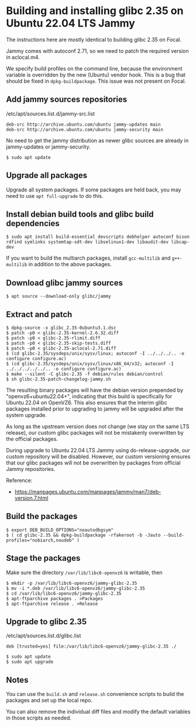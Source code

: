 # Building and installing glibc 2.35 on Ubuntu 22.04 LTS Jammy

The instructions here are mostly identical to building glibc 2.35 on Focal.

Jammy comes with autoconf 2.71, so we need to patch the required version in aclocal.m4.

We specify build profiles on the command line, because the environment variable is
overridden by the new (Ubuntu) vendor hook. This is a bug that should be fixed in
`dpkg-buildpackage`. This issue was not present on Focal.

## Add jammy sources repositories

/etc/apt/sources.list.d/jammy-src.list
```
deb-src http://archive.ubuntu.com/ubuntu jammy-updates main
deb-src http://archive.ubuntu.com/ubuntu jammy-security main
```

No need to get the jammy distribution as newer glibc sources are already in jammy-updates
or jammy-security.

```console
$ sudo apt update
```

## Upgrade all packages

Upgrade all system packages. If some packages are held back, you may need to use
`apt full-upgrade` to do this.

## Install debian build tools and glibc build dependencies

```console
$ sudo apt install build-essential devscripts debhelper autoconf bison rdfind symlinks systemtap-sdt-dev libselinux1-dev libaudit-dev libcap-dev
```

If you want to build the multiarch packages, install `gcc-multilib` and `g++-multilib`
in addition to the above packages.

## Download glibc jammy sources

```console
$ apt source --download-only glibc/jammy
```

## Extract and patch

```
$ dpkg-source -x glibc_2.35-0ubuntu3.1.dsc
$ patch -p0 < glibc-2.35-kernel-2.6.32.diff
$ patch -p0 < glibc-2.35-rlimit.diff
$ patch -p0 < glibc-2.35-skip-tests.diff
$ patch -p0 < glibc-2.35-aclocal-2.71.diff
$ (cd glibc-2.35/sysdeps/unix/sysv/linux; autoconf -I ../../../.. -o configure configure.ac)
$ (cd glibc-2.35/sysdeps/unix/sysv/linux/x86_64/x32; autoconf -I ../../../../../.. -o configure configure.ac)
$ make --silent -C glibc-2.35 -f debian/rules debian/control
$ sh glibc-2.35-patch-changelog-jammy.sh
```

The resulting binary packages will have the debian version prepended by "openvz6+ubuntu22.04+",
indicating that this build is specifically for Ubuntu 22.04 on OpenVZ6. This also ensures
that the interim glibc packages installed prior to upgrading to jammy will be upgraded
after the system upgrade.

As long as the upstream version does not change (we stay on the same LTS release),
our custom glibc packages will not be mistakenly overwritten by the official packages.

During upgrade to Ubuntu 22.04 LTS Jammy using do-release-upgrade, our custom repository
will be disabled. However, our custom versioning ensures that our glibc packages will not
be overwritten by packages from official Jammy repositories.

Reference:
- https://manpages.ubuntu.com/manpages/jammy/man7/deb-version.7.html


## Build the packages

```console
$ export DEB_BUILD_OPTIONS="noautodbgsym"
$ ( cd glibc-2.35 && dpkg-buildpackage -rfakeroot -b -Jauto --build-profiles="nobiarch,noudeb" )
```

## Stage the packages

Make sure the directory `/var/lib/libc6-openvz6` is writable, then

```
$ mkdir -p /var/lib/libc6-openvz6/jammy-glibc-2.35
$ mv -i *.deb /var/lib/libc6-openvz6/jammy-glibc-2.35
$ cd /var/lib/libc6-openvz6/jammy-glibc-2.35
$ apt-ftparchive packages . >Packages
$ apt-ftparchive release . >Release
```

## Upgrade to glibc 2.35

/etc/apt/sources.list.d/glibc.list
```
deb [trusted=yes] file:/var/lib/libc6-openvz6/jammy-glibc-2.35 ./
```

```
$ sudo apt update
$ sudo apt upgrade
```

## Notes

You can use the `build.sh` and `release.sh` convenience scripts to build the packages
and set up the local repo.

You can also remove the individual diff files and modify the default variables in
those scripts as needed.

